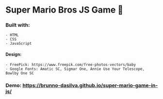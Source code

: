 # Super Mario Bros JS Game  :mushroom:

### Built with: 
    - HTML
    - CSS
    - JavaScript


#### Design: 
    - FreePick: https://www.freepik.com/free-photos-vectors/baby
    - Google Fonts: Amatic SC, Sigmar One, Annie Use Your Telescope, Bowlby One SC


### Demo: https://brunno-dasilva.github.io/super-mario-game-in-js/
